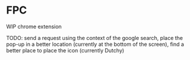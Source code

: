 # FPC
WIP chrome extension

TODO: send a request using the context of the google search, place the pop-up in a better location (currently at the bottom of the screen), find a better place to place the icon (currently Dutchy)
